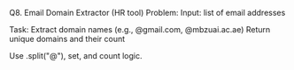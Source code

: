 Q8. Email Domain Extractor (HR tool)
Problem: Input: list of email addresses

Task:
Extract domain names (e.g., @gmail.com, @mbzuai.ac.ae)
Return unique domains and their count

Use .split("@"), set, and count logic.